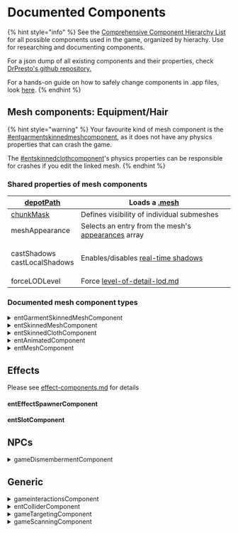 # Documented Components

{% hint style="info" %}
See the [Comprehensive Component Hierarchy List](../comprehensive-components-list.md) for all possible components used in the game, organized by hierachy. Use for researching and documenting components.

For a json dump of all existing components and their properties, check [DrPresto's github repository.](https://github.com/DoctorPresto/Cyberpunk-File-Types/blob/main/lists/entComponent\_types.json)

For a hands-on guide on how to safely change components in .app files, look [here](../../../../modding-guides/npcs/appearances-change-the-looks.md#safely-adding-components).
{% endhint %}

## Mesh components: Equipment/Hair

{% hint style="warning" %}
Your favourite kind of mesh component is the [#entgarmentskinnedmeshcomponent](./#entgarmentskinnedmeshcomponent "mention"), as it does not have any physics properties that can crash the game.&#x20;

The [#entskinnedclothcomponent](./#entskinnedclothcomponent "mention")'s physics properties can be responsible for crashes if you edit the linked mesh.
{% endhint %}

### Shared properties of mesh components



| [depotPath](./#depotpath)              | Loads a [.mesh](../../3d-objects-.mesh-files/)                                                                                                |
| -------------------------------------- | --------------------------------------------------------------------------------------------------------------------------------------------- |
| [chunkMask](./#chunkmask)              | Defines visibility of individual submeshes                                                                                                    |
| meshAppearance                         | Selects an entry from the mesh's [appearances](../../3d-objects-.mesh-files/#step-1-appearances) array                                        |
| <p>castShadows<br>castLocalShadows</p> | Enables/disables [real-time shadows](../../3d-objects-.mesh-files/meshes-shadows-and-shadow-meshes.md#generated-shadows-component-properties) |
| forceLODLevel                          | Force [level-of-detail-lod.md](../../level-of-detail-lod.md "mention")                                                                        |

### Documented mesh component types

<details>

<summary>entGarmentSkinnedMeshComponent</summary>

Can be used interchangeably with `entSkinnedMeshComponent`.

This is the good kind of mesh component, the one that will work without trouble, as opposed to [entSkinnedClothComponent](./#entskinnedclothcomponent).

</details>

<details>

<summary>entSkinnedMeshComponent</summary>

See [entGarmentSkinnedMeshComponent](../#entgarmentskinnedmeshcomponent)

</details>

<details>

<summary>entSkinnedClothComponent</summary>

Like [ent(Garment)SkinnedMeshComponent](./#entskinnedmeshcomponent), but with a `physicalMesh` and physics.&#x20;

Usually comes together with an [entAnimatedComponent](./#entanimatedcomponent) (they're usually named `collar` for clothes and `dangle` for hair and accessories).

The physics will cause crashes if you alter the mesh file (yes, even if it's just a refit). As an alternative, you can use a regular mesh component together with [#entanimatedcomponent](./#entanimatedcomponent "mention").

</details>

<details>

<summary>entAnimatedComponent</summary>

Adds physics to garments and hair meshes. This is the "safe" way of doing it, opposed to [#entskinnedclothcomponent](./#entskinnedclothcomponent "mention"), which can cause crashes.

</details>

<details>

<summary>entMeshComponent</summary>

Used for components on low levels of details such as [proxies](../../level-of-detail-lod.md#proxy-meshes) and [shadow meshes](../../3d-objects-.mesh-files/meshes-shadows-and-shadow-meshes.md).

</details>

## Effects

Please see [effect-components.md](effect-components.md "mention") for details

#### entEffectSpawnerComponent

#### entSlotComponent

## NPCs

<details>

<summary>gameDismembermentComponent</summary>

Defines dismemberment rules for NPCs. (TBD: ???)

</details>

## Generic

<details>

<summary>gameinteractionsComponent</summary>

Adds interaction prompt to entity. (Shouldn't work without gameTargetingComponent, but this hasn't been double-checked.)

</details>

<details>

<summary>entColliderComponent</summary>

WIP

</details>

<details>

<summary>gameTargetingComponent</summary>

Allows targeting via CET.&#x20;

</details>

<details>

<summary>gameScanningComponent</summary>

WIP

</details>

